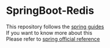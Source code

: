 # SpringBoot-Redis   
This repository follows the [spring guides](https://spring.io/guides/gs/messaging-redis/)               
If you want to know more about this                  
Please refer to [spring official reference](https://spring.io/)           
